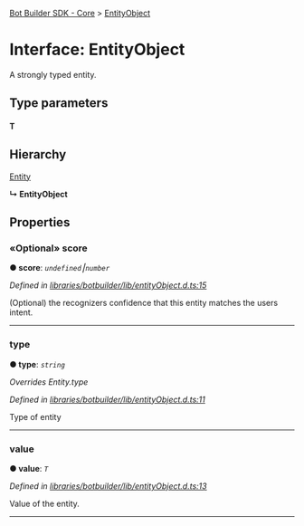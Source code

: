 [Bot Builder SDK - Core](../README.md) > [EntityObject](../interfaces/botbuilder.entityobject.md)



# Interface: EntityObject


A strongly typed entity.

## Type parameters
#### T 
## Hierarchy


 [Entity]()

**↳ EntityObject**








## Properties
<a id="score"></a>

### «Optional» score

**●  score**:  *`undefined`⎮`number`* 

*Defined in [libraries/botbuilder/lib/entityObject.d.ts:15](https://github.com/Microsoft/botbuilder-js/blob/6102823/libraries/botbuilder/lib/entityObject.d.ts#L15)*



(Optional) the recognizers confidence that this entity matches the users intent.




___

<a id="type"></a>

###  type

**●  type**:  *`string`* 

*Overrides Entity.type*

*Defined in [libraries/botbuilder/lib/entityObject.d.ts:11](https://github.com/Microsoft/botbuilder-js/blob/6102823/libraries/botbuilder/lib/entityObject.d.ts#L11)*



Type of entity




___

<a id="value"></a>

###  value

**●  value**:  *`T`* 

*Defined in [libraries/botbuilder/lib/entityObject.d.ts:13](https://github.com/Microsoft/botbuilder-js/blob/6102823/libraries/botbuilder/lib/entityObject.d.ts#L13)*



Value of the entity.




___


